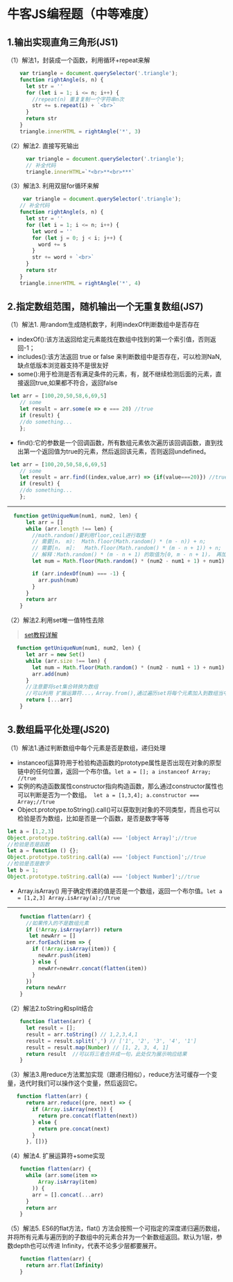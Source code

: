 # 牛客JS编程题（中等难度）
## 1.输出实现直角三角形(JS1)
（1）解法1，封装成一个函数，利用循环+repeat来解
```javascript
    var triangle = document.querySelector('.triangle');
    function rightAngle(s, n) {
      let str = ''
      for (let i = 1; i <= n; i++) {
        //repeat(n) 重复复制一个字符串n次
        str += s.repeat(i) + `<br>`
      }
      return str
    }
    triangle.innerHTML = rightAngle('*', 3)

```
（2）解法2. 直接写死输出
```javascript
      var triangle = document.querySelector('.triangle');
      // 补全代码
      triangle.innerHTML=`*<br>**<br>***`
```
（3）解法3. 利用双层for循环来解
```javascript
     var triangle = document.querySelector('.triangle');
    // 补全代码
    function rightAngle(s, n) {
      let str = ''
      for (let i = 1; i <= n; i++) {
        let word = ''
        for (let j = 0; j < i; j++) {
          word += s
        }
        str += word + `<br>`
      }
      return str
    }
    triangle.innerHTML = rightAngle('*', 4)
```
## 2.指定数组范围，随机输出一个无重复数组(JS7)
（1）解法1. 用random生成随机数字，利用indexOf判断数组中是否存在
 - indexOf():该方法返回给定元素能找在数组中找到的第一个索引值，否则返回-1；
 - includes():该方法返回 true or false  来判断数组中是否存在，可以检测NaN, 缺点低版本浏览器支持不是很友好
 - some():用于检测是否有满足条件的元素，有，就不继续检测后面的元素，直接返回true,如果都不符合，返回false
  ```javascript
   let arr = [100,20,50,58,6,69,5]
      // some
      let result = arr.some(e => e === 20) //true
      if (result) {
      //do something...
      };
  ```
  - find():它的参数是一个回调函数，所有数组元素依次遍历该回调函数，直到找出第一个返回值为true的元素，然后返回该元素，否则返回undefined。
  ```javascript
   let arr = [100,20,50,58,6,69,5]
      // some
      let result = arr.find((index,value,arr) => {if(value===20)}) //true
      if (result) {
      //do something...
      };
  ```
 ***
```javascript
  function getUniqueNum(num1, num2, len) {
      let arr = []
      while (arr.length !== len) {
        //math.random()要利用floor,ceil进行取整
        // 需要[n， m):  Math.floor(Math.random() * (m - n)) + n;
        // 需要[n， m]:   Math.floor(Math.random() * (m - n + 1)) + n;
        // 解释：Math.random() * (m - n + 1) 的取值为[0, m - n + 1)， 再加n就是[n, m + 1)， 但这样就可能取到(m, m + 1) 的数， 所以向下取整。
        let num = Math.floor(Math.random() * (num2 - num1 + 1) + num1)

        if (arr.indexOf(num) === -1) {
          arr.push(num)
        }
      }
      return arr
    }
```
（2）解法2.利用set唯一值特性去除
> [set教程详解](https://juejin.cn/post/7154195061734375437)
```javascript
   function getUniqueNum(num1, num2, len) {
      let arr = new Set()
      while (arr.size !== len) {
        let num = Math.floor(Math.random() * (num2 - num1 + 1) + num1)
        arr.add(num)
      }
      //注意要将set集合转换为数组
      //可以利用 扩展运算符...，Array.from(),通过遍历set将每个元素加入到数组当中
      return [...arr]
    }
```
## 3.数组扁平化处理(JS20)
（1）解法1.通过判断数组中每个元素是否是数组，递归处理
- instanceof运算符用于检验构造函数的prototype属性是否出现在对象的原型链中的任何位置，返回一个布尔值。``let a = [];
a instanceof Array; //true``
- 实例的构造函数属性constructor指向构造函数，那么通过constructor属性也可以判断是否为一个数组。`` let a = [1,3,4];
a.constructor === Array;//true``
-  Object.prototype.toString().call()可以获取到对象的不同类型，而且也可以检验是否为数组，比如是否是一个函数，是否是数字等等
  ```javascript
  let a = [1,2,3]
Object.prototype.toString.call(a) === '[object Array]';//true
//检验是否是函数
let a = function () {};
Object.prototype.toString.call(a) === '[object Function]';//true
//检验是否是数字
let b = 1;
Object.prototype.toString.call(a) === '[object Number]';//true

  ```
- Array.isArray() 用于确定传递的值是否是一个数组，返回一个布尔值。``
 let a = [1,2,3]
Array.isArray(a);//true ``
---
```javascript
    function flatten(arr) {
      //如果传入的不是数组元素
      if (!Array.isArray(arr)) return
       let newArr = []
      arr.forEach(item => {
        if (!Array.isArray(item)) {
          newArr.push(item)
        } else {
          newArr=newArr.concat(flatten(item))
        }
      })
      return newArr
    }
```
（2）解法2.toString和split结合
```javaScript
    function flatten(arr) {
      let result = [];
      result = arr.toString() // 1,2,3,4,1
      result = result.split(',') // ['1', '2', '3', '4', '1']
      result = result.map(Number) // [1, 2, 3, 4, 1]
      return result  //可以将三者合并成一句，此处仅为展示响应结果
    }
 ```
 （3）解法3.用reduce方法累加实现（跟递归相似），reduce方法可缓存一个变量，迭代时我们可以操作这个变量，然后返回它。
```javaScript
   function flatten(arr) {
      return arr.reduce((pre, next) => {
        if (Array.isArray(next)) {
          return pre.concat(flatten(next))
        } else {
          return pre.concat(next)
        }
      }, [])}
 ```
  （4）解法4. 扩展运算符+some实现
```javaScript
    function flatten(arr) {
      while (arr.some(item =>
          Array.isArray(item)
        )) {
        arr = [].concat(...arr)
      }
      return arr
    }
 ```
  （5）解法5. ES6的flat方法，flat() 方法会按照一个可指定的深度递归遍历数组，并将所有元素与遍历到的子数组中的元素合并为一个新数组返回。默认为1层，参数depth也可以传进 Infinity，代表不论多少层都要展开。
```javaScript
    function flatten(arr) {
      return arr.flat(Infinity)
    }
 ```
